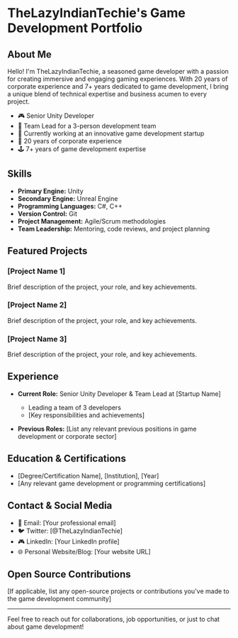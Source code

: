 # TheLazyIndianTechie's Game Development Portfolio

## About Me

Hello! I'm TheLazyIndianTechie, a seasoned game developer with a passion for creating immersive and engaging gaming experiences. With 20 years of corporate experience and 7+ years dedicated to game development, I bring a unique blend of technical expertise and business acumen to every project.

- 🎮 Senior Unity Developer
- 👥 Team Lead for a 3-person development team
- 🏢 Currently working at an innovative game development startup
- 💼 20 years of corporate experience
- 🕹️ 7+ years of game development expertise

## Skills

- **Primary Engine:** Unity
- **Secondary Engine:** Unreal Engine
- **Programming Languages:** C#, C++
- **Version Control:** Git
- **Project Management:** Agile/Scrum methodologies
- **Team Leadership:** Mentoring, code reviews, and project planning

## Featured Projects

### [Project Name 1]
Brief description of the project, your role, and key achievements.

### [Project Name 2]
Brief description of the project, your role, and key achievements.

### [Project Name 3]
Brief description of the project, your role, and key achievements.

## Experience

- **Current Role:** Senior Unity Developer & Team Lead at [Startup Name]
  - Leading a team of 3 developers
  - [Key responsibilities and achievements]

- **Previous Roles:** [List any relevant previous positions in game development or corporate sector]

## Education & Certifications

- [Degree/Certification Name], [Institution], [Year]
- [Any relevant game development or programming certifications]

## Contact & Social Media

- 📧 Email: [Your professional email]
- 🐦 Twitter: [@TheLazyIndianTechie]
- 🎮 LinkedIn: [Your LinkedIn profile]
- 🌐 Personal Website/Blog: [Your website URL]

## Open Source Contributions

[If applicable, list any open-source projects or contributions you've made to the game development community]

---

Feel free to reach out for collaborations, job opportunities, or just to chat about game development!
